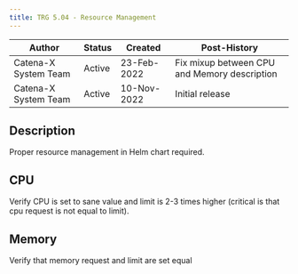 ```yaml
---
title: TRG 5.04 - Resource Management
---
```


| Author               | Status | Created     | Post-History                                 |
|----------------------|--------|-------------|----------------------------------------------|
| Catena-X System Team | Active | 23-Feb-2022 | Fix mixup between CPU and Memory description |
| Catena-X System Team | Active | 10-Nov-2022 | Initial release                              |

## Description

Proper resource management in Helm chart required.

## CPU

Verify CPU is set to sane value and limit is 2-3 times higher (critical is that cpu request is not equal to limit).

## Memory

Verify that memory request and limit are set equal
